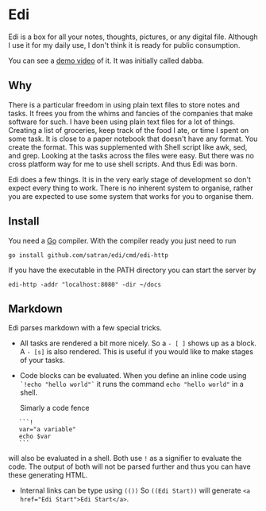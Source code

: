 # Edi

Edi is a box for all your notes, thoughts, pictures, or any digital file. Although I use it for my daily use, I don't think it is ready for public consumption. 

You can see a [demo video](https://youtu.be/MdNUClZ_ppw) of it. It was initially called dabba.

## Why
There is a particular freedom in using plain text files to store notes and tasks. It frees you from the whims and fancies of the companies that make software for such. I have been using plain text files for a lot of things. Creating a list of groceries, keep track of the food I ate, or time I spent on some task. It is close to a paper notebook that doesn't have any format. You create the format. This was supplemented with Shell script like awk, sed, and grep. Looking at the tasks across the files were easy. But there was no cross platform way for me to use shell scripts. And thus Edi was born.

Edi does a few things. It is in the very early stage of development so don't expect every thing to work. There is no inherent system to organise, rather you are expected to use some system that works for you to organise them. 

## Install
You need a [Go](https://golang.org) compiler. With the compiler ready you just need to run
```
go install github.com/satran/edi/cmd/edi-http
```

If you have the executable in the PATH directory you can start the server by
```
edi-http -addr "localhost:8080" -dir ~/docs 
```

## Markdown
Edi parses markdown with a few special tricks. 

- All tasks are rendered a bit more nicely. 
  So a `- [ ]` shows up as a block. A `- [s]` is also rendered. This is useful if you would like to make stages of your tasks.

- Code blocks can be evaluated.
  When you define an inline code using `` `!echo "hello world"` `` it runs the command `echo "hello world"` in a shell.
  
  Simarly a code fence 

 ````
    ```!
    var="a variable"
    echo $var
    ```
 ````

  will also be evaluated in a shell. Both use `!` as a signifier to evaluate the code. The output of both will not be parsed further and thus you can have these generating HTML.

- Internal links can be type using `(())`
  So `((Edi Start))` will generate `<a href="Edi Start">Edi Start</a>`.
